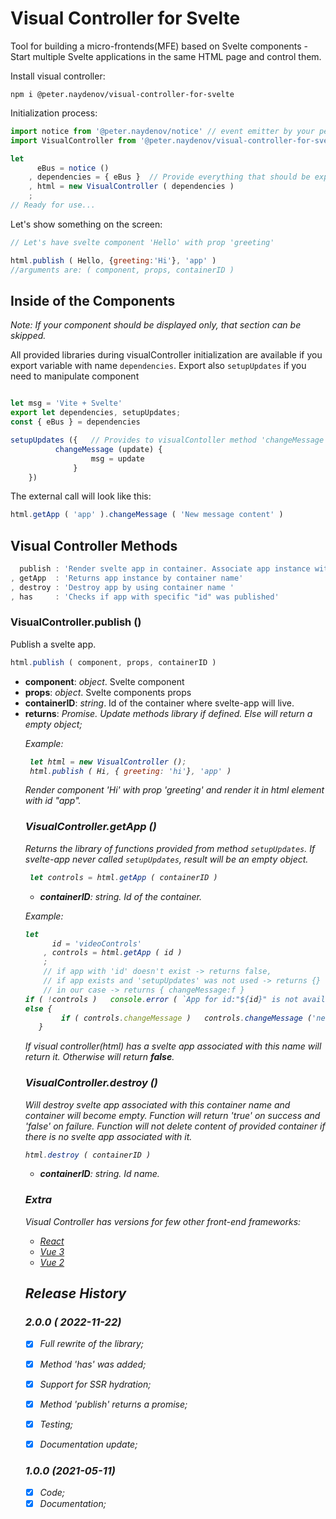 # Visual Controller for Svelte

Tool for building a micro-frontends(MFE) based on Svelte components - Start multiple Svelte applications in the same HTML page and control them.

Install visual controller:
```
npm i @peter.naydenov/visual-controller-for-svelte
```

Initialization process:
```js
import notice from '@peter.naydenov/notice' // event emitter by your personal choice.
import VisualController from '@peter.naydenov/visual-controller-for-svelte'

let 
      eBus = notice ()
    , dependencies = { eBus }  // Provide everything that should be exposed to components 
    , html = new VisualController ( dependencies ) 
    ;
// Ready for use...
```

Let's show something on the screen:
```js
// Let's have svelte component 'Hello' with prop 'greeting'

html.publish ( Hello, {greeting:'Hi'}, 'app' )
//arguments are: ( component, props, containerID )
```

## Inside of the Components

*Note: If your component should be displayed only, that section can be skipped.*

All provided libraries during visualController initialization are available if you export variable with name `dependencies`. Export also `setupUpdates` if you need to manipulate component 

```js

let msg = 'Vite + Svelte'
export let dependencies, setupUpdates;
const { eBus } = dependencies

setupUpdates ({   // Provides to visualContoller method 'changeMessage' 
          changeMessage (update) {
                  msg = update
              }
    })
```

The external call will look like this:

```js
html.getApp ( 'app' ).changeMessage ( 'New message content' )
```




## Visual Controller Methods
```js
  publish : 'Render svelte app in container. Associate app instance with the container.'
, getApp  : 'Returns app instance by container name'
, destroy : 'Destroy app by using container name '
, has     : 'Checks if app with specific "id" was published'
```



### VisualController.publish ()
Publish a svelte app.
```js
html.publish ( component, props, containerID )
```
- **component**: *object*. Svelte component
- **props**: *object*. Svelte components props
- **containerID**: *string*. Id of the container where svelte-app will live.
- **returns**: *Promise<Object>*. Update methods library if defined. Else will return a empty object;

Example:
```js
 let html = new VisualController ();
 html.publish ( Hi, { greeting: 'hi'}, 'app' )
```

Render component 'Hi' with prop 'greeting' and render it in html element with id "app".





### VisualController.getApp ()
Returns the library of functions provided from method `setupUpdates`. If svelte-app never called `setupUpdates`, result will be an empty object.

```js
 let controls = html.getApp ( containerID )
```
- **containerID**: *string*. Id of the container.

Example:
```js
let 
      id = 'videoControls'
    , controls = html.getApp ( id )
    ;
    // if app with 'id' doesn't exist -> returns false, 
    // if app exists and 'setupUpdates' was not used -> returns {}
    // in our case -> returns { changeMessage:f }
if ( !controls )   console.error ( `App for id:"${id}" is not available` )
else {
        if ( controls.changeMessage )   controls.changeMessage ('new title') 
   }
```
If visual controller(html) has a svelte app associated with this name will return it. Otherwise will return **false**.





### VisualController.destroy ()
Will destroy svelte app associated with this container name and container will become empty. Function will return 'true' on success and 'false' on failure. 
Function will not delete content of provided container if there is no svelte app associated with it.

```js
html.destroy ( containerID )
```
- **containerID**: *string*. Id name.



### Extra

Visual Controller has versions for few other front-end frameworks:
- [React](https://github.com/PeterNaydenov/visual-controller-for-react) 
- [Vue 3](https://github.com/PeterNaydenov/visual-controller-for-vue3)
- [Vue 2](https://github.com/PeterNaydenov/visual-controller-for-vue)





## Release History

### 2.0.0 ( 2022-11-22)
- [x] Full rewrite of the library;
- [x] Method 'has' was added;
- [x] Support for SSR hydration;
- [x] Method 'publish' returns a promise;
- [x] Testing;
- [x] Documentation update;



### 1.0.0 (2021-05-11)
- [x] Code;
- [x] Documentation;